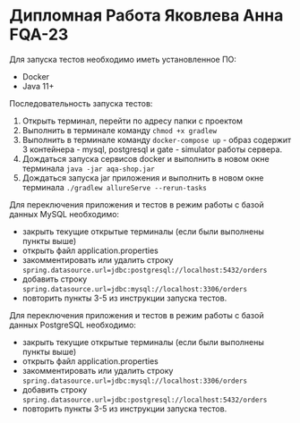 # Дипломная Работа Яковлева Анна FQA-23

Для запуска тестов необходимо иметь установленное ПО:
* Docker
* Java 11+
  
Последовательность запуска тестов:
1. Открыть терминал, перейти по адресу папки с проектом
2. Выполнить в терминале команду `chmod +x gradlew`
3. Выполнить в терминале команду `docker-compose up` - образ содержит 3 контейнера - mysql, postgresql и gate - simulator работы сервера.
4. Дождаться запуска сервисов docker и выполнить в новом окне терминала `java -jar aqa-shop.jar`
5. Дождаться запуска jar приложения и выполнить в новом окне терминала `./gradlew allureServe --rerun-tasks`

Для переключения приложения и тестов в режим работы с базой данных MySQL необходимо:
* закрыть текущие открытые терминалы (если были выполнены пункты выше) 
* открыть файл application.properties 
* закомментировать или удалить строку `spring.datasource.url=jdbc:postgresql://localhost:5432/orders` 
* добавить строку `spring.datasource.url=jdbc:mysql://localhost:3306/orders`
* повторить пункты 3-5 из инструкции запуска тестов.

Для переключения приложения и тестов в режим работы с базой данных PostgreSQL необходимо:
* закрыть текущие открытые терминалы (если были выполнены пункты выше) 
* открыть файл application.properties 
* закомментировать или удалить строку `spring.datasource.url=jdbc:mysql://localhost:3306/orders` 
* добавить строку `spring.datasource.url=jdbc:postgresql://localhost:5432/orders`
* повторить пункты 3-5 из инструкции запуска тестов.